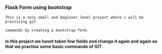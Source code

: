 ### Flask Form using bootstrap 

    This is a very small and beginner level project where i will be practising git 
    
    commands by creating a bootstrap form.

#### in this project we havet taken few fields and change it again and again so that we practise some basic commands of GIT.


